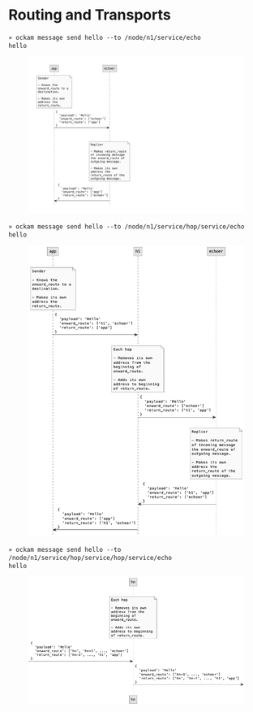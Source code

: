 # Routing and Transports

```
» ockam message send hello --to /node/n1/service/echo
hello
```

<figure><img src="../../.gitbook/assets/one-hop.001.jpeg" alt=""><figcaption></figcaption></figure>

```
» ockam message send hello --to /node/n1/service/hop/service/echo
hello
```

<figure><img src="../../.gitbook/assets/image (4).png" alt=""><figcaption></figcaption></figure>

```
» ockam message send hello --to /node/n1/service/hop/service/hop/service/echo
hello
```

<figure><img src="../../.gitbook/assets/image (3).png" alt=""><figcaption></figcaption></figure>
